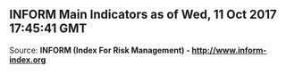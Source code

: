 ## INFORM Main Indicators as of Wed, 11 Oct 2017 17:45:41 GMT

Source: **INFORM (Index For Risk Management) - http://www.inform-index.org**
